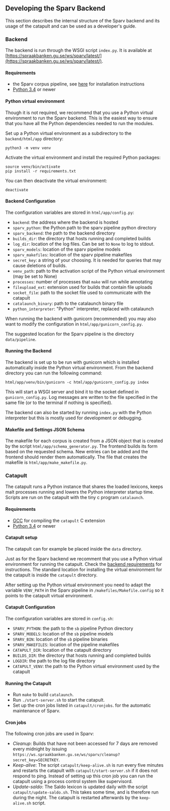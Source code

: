 
## Developing the Sparv Backend

This section describes the internal structure of the Sparv backend
and its usage of the catapult and can be used as a developer's guide.

### <a name="backend"></a>Backend

The backend is run through the WSGI script `index.py`.
It is available at [https://spraakbanken.gu.se/ws/sparv/latest/](https://spraakbanken.gu.se/ws/sparv/latest/).

#### <a name="be-requirements"></a>Requirements

* the Sparv corpus pipeline, see [here](https://spraakbanken.gu.se/eng/research/infrastructure/sparv/distribution/pipeline) for installation instructions
* [Python 3.4](https://www.python.org/) or newer


#### Python virtual environment

Though it is not required, we recommend that you use a Python virtual
environment to run the Sparv backend. This is the easiest way
to ensure that you have all the Python dependencies needed to run the modules.

Set up a Python virtual environment as a subdirectory to the `backend/html/app` directory:

    python3 -m venv venv

Activate the virtual environment and install the required Python packages:

    source venv/bin/activate
    pip install -r requirements.txt

You can then deactivate the virtual environment:

    deactivate

#### Backend Configuration

The configuration variables are stored in `html/app/config.py`:

 * `backend`: the address where the backend is hosted
 * `sparv_python`: the Python path to the sparv pipeline python directory
 * `sparv_backend`: the path to the backend directory
 * `builds_dir`: the directory that hosts running and completed builds
 * `log_dir`: location of the log files. Can be set to `None` to log to stdout.
 * `sparv_models`: location of the sparv pipeline models
 * `sparv_makefiles`: location of the sparv pipeline makefiles
 * `secret_key`: a string of your choosing. It is needed for queries that may cause deletions of builds.
 * `venv_path`: path to the activation script of the Python virtual environment (may be set to None)
 * `processes`: number of processes that `make` will run while annotating
 * `fileupload_ext`: extension used for builds that contain file uploads
 * `socket_file`: path to the socket file used to communicate with the catapult
 * `catalaunch_binary`: path to the catalaunch binary file
 * `python_interpreter`: "Python" interpreter, replaced with catalaunch

When running the backend with gunicorn (recommended) you may also want to modify
the configuration in `html/app/gunicorn_config.py`.

The suggested location for the Sparv pipeline is the directory `data/pipeline`.

#### Running the Backend

The backend is set up to be run with gunicorn which is installed automatically inside the Python
virtual environment. From the backend directory you can run the following command:

    html/app/venv/bin/gunicorn -c html/app/gunicorn_config.py index

This will start a WSGI server and bind it to the socket defined in `gunicorn_config.py`.
Log messages are written to the file specified in the same file (or to the terminal
if nothing is specified).

The backend can also be started by running `index.py` with the Python interpreter but this is
mostly used for development or debugging.

#### Makefile and Settings JSON Schema

The makefile for each corpus is created from a JSON object that is created by the
script `html/app/schema_generator.py`.
The frontend builds its form based on the requested schema. New entries can be added
and the frontend should render them automatically. The file that creates the makefile is
`html/app/make_makefile.py`.

### <a name="catapult"></a>Catapult

The catapult runs a Python instance that shares the loaded lexicons, keeps
malt processes running and lowers the Python interpreter startup time.
Scripts are run on the catapult with the tiny c program `catalaunch`.

#### Requirements

* [GCC](http://gcc.gnu.org/install) for compiling the `catapult` C extension
* [Python 3.4](https://www.python.org/) or newer

#### Catapult setup

The catapult can for example be placed inside the `data` directory.

Just as for the Sparv backend we recomment that you use a Python virtual environment
for running the catapult. Check the [backend requirements](#be-requirements) for instructions.
The standard location for installing the virtual environment for the catapult is inside the
`catapult` directory.

After setting up the Python virtual environment you need to adapt the variable `VENV_PATH`
in the Sparv pipeline in `/makefiles/Makefile.config` so it points to the catapult virtual environment.

#### Catapult Configuration

The configuration variables are stored in `config.sh`:

 * `SPARV_PYTHON`: the path to the `sb` pipeline Python directory
 * `SPARV_MODELS`: location of the `sb` pipeline models
 * `SPARV_BIN`: location of the `sb` pipeline binaries
 * `SPARV_MAKEFILES`: location of the pipeline makefiles
 * `CATAPULT_DIR`: location of the catapult directory
 * `BUILDS_DIR`: the directory that hosts running and completed builds
 * `LOGDIR`: the path to the log file directory
 * `CATAPULT_VENV`: the path to the Python virtual environment used by the catapult

#### Running the Catapult

  * Run `make` to build `catalaunch`.
  * Run `./start-server.sh` to start the catapult.
  * Set up the cron jobs listed in `catapult/cronjobs`.
  for the automatic maintenance of Sparv.

#### Cron jobs

The following cron jobs are used in Sparv:

  * *Cleanup*: Builds that have not been accessed for 7 days are removed every midnight by
  issuing `https://ws.spraakbanken.gu.se/ws/sparv/cleanup?secret_key=SECRETKEY`.
  * *Keep-alive*: The script `catapult/keep-alive.sh` is run every five minutes and restarts
 the catapult with `catapult/start-server.sh` if it does not respond to ping. Instead of
 setting up this cron job you can run the catapult using a process control system like supervisord.
  * *Update-saldo*: The Saldo lexicon is updated daily with the script `catapult/update-saldo.sh`.
  This takes some time, and is therefore run during the night. The catapult is restarted
  afterwards by the `keep-alive.sh` script.
